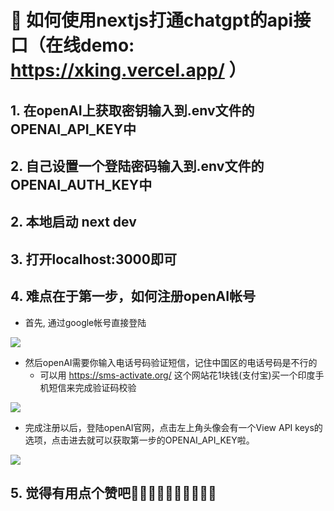 # 🚀 如何使用nextjs打通chatgpt的api接口（在线demo: https://xking.vercel.app/ ）
## 1. 在openAI上获取密钥输入到.env文件的OPENAI_API_KEY中
## 2. 自己设置一个登陆密码输入到.env文件的OPENAI_AUTH_KEY中
## 2. 本地启动 next dev
## 3. 打开localhost:3000即可
## 4. 难点在于第一步，如何注册openAI帐号
- 首先, 通过google帐号直接登陆
<img src="https://user-images.githubusercontent.com/25917257/222688645-0933ca2b-cc97-4cda-8630-3613f5a0929e.png">

- 然后openAI需要你输入电话号码验证短信，记住中国区的电话号码是不行的
  - 可以用 https://sms-activate.org/ 这个网站花1块钱(支付宝)买一个印度手机短信来完成验证码校验
<img src="https://user-images.githubusercontent.com/25917257/222689968-6cf06476-7d1b-4496-b29d-5e41f55ec29c.png">

- 完成注册以后，登陆openAI官网，点击左上角头像会有一个View API keys的选项，点击进去就可以获取第一步的OPENAI_API_KEY啦。
<img src="https://user-images.githubusercontent.com/25917257/222689168-8761f7f0-0ab0-4e15-b74e-b6c484ee59f7.png">

## 5. 觉得有用点个赞吧🎉🎉🎉🎉🎉🎉🎉🎉🎉🎉
